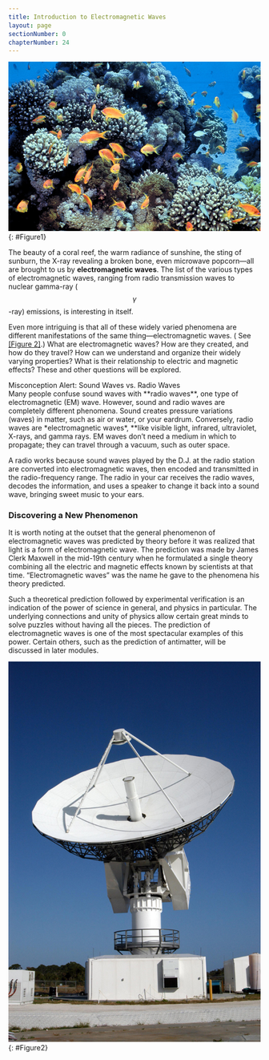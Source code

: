 ```yaml
---
title: Introduction to Electromagnetic Waves
layout: page
sectionNumber: 0
chapterNumber: 24
---
```


![A photo showing many orange and pale blue colored fish, swimming over a coral reef in the blue waters of the Gulf of Eilat.](../resources/Figure_24_00_01.jpg "Human eyes detect these orange &#x201C;sea goldie&#x201D; fish swimming over a coral reef in the blue waters of the Gulf of Eilat (Red Sea) using visible light. (credit: Daviddarom, Wikimedia Commons)")
{: #Figure1}

The beauty of a coral reef, the warm radiance of sunshine, the sting of sunburn,
the X-ray revealing a broken bone, even microwave popcorn—all are brought to us
by **electromagnetic waves**. The list of the various types of electromagnetic
waves, ranging from radio transmission waves to nuclear gamma-ray ( $$\gamma $$
-ray) emissions, is interesting in itself.

Even more intriguing is that all of these widely varied phenomena are different
manifestations of the same thing—electromagnetic waves. (
See [[Figure 2]](#Figure2).) What are electromagnetic waves? How are they
created, and how do they travel? How can we understand and organize their widely
varying properties? What is their relationship to electric and magnetic effects?
These and other questions will be explored.

<div class="note" data-has-label="true" data-label="" markdown="1">
<div class="title">
Misconception Alert: Sound Waves vs. Radio Waves
</div>
Many people confuse sound waves with **radio waves**, one type of electromagnetic (EM) wave. However, sound and radio waves are completely different phenomena. Sound creates pressure variations (waves) in matter, such as air or water, or your eardrum. Conversely, radio waves are *electromagnetic waves*, **like visible light, infrared, ultraviolet, X-rays, and gamma rays. EM waves don’t need a medium in which to propagate; they can travel through a vacuum, such as outer space.

A radio works because sound waves played by the D.J. at the radio station are
converted into electromagnetic waves, then encoded and transmitted in the
radio-frequency range. The radio in your car receives the radio waves, decodes
the information, and uses a speaker to change it back into a sound wave,
bringing sweet music to your ears.

</div>

### Discovering a New Phenomenon

It is worth noting at the outset that the general phenomenon of electromagnetic
waves was predicted by theory before it was realized that light is a form of
electromagnetic wave. The prediction was made by James Clerk Maxwell in the
mid-19th century when he formulated a single theory combining all the electric
and magnetic effects known by scientists at that time. “Electromagnetic waves”
was the name he gave to the phenomena his theory predicted.

Such a theoretical prediction followed by experimental verification is an
indication of the power of science in general, and physics in particular. The
underlying connections and unity of physics allow certain great minds to solve
puzzles without having all the pieces. The prediction of electromagnetic waves
is one of the most spectacular examples of this power. Certain others, such as
the prediction of antimatter, will be discussed in later modules.

![The large, round dish antenna looking like a giant white saucer is shown. It rests on a pillar shaped structure with a moveable tracking system that allows it to point towards a target object, send out electromagnetic waves, and collect any signals that bounce back from the target object. ](../resources/Figure_24_00_02.jpg "The electromagnetic waves sent and received by this 50-foot radar dish antenna at Kennedy Space Center in Florida are not visible, but help track expendable launch vehicles with high-definition imagery. The first use of this C-band radar dish was for the launch of the Atlas V rocket sending the New Horizons probe toward Pluto. (credit: NASA)")
{: #Figure2}
